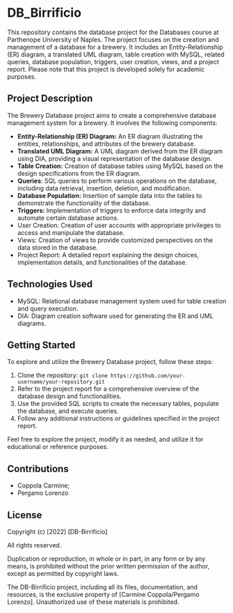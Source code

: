 # DB_Birrificio

This repository contains the database project for the Databases course at Parthenope University of Naples. The project focuses on the creation and management of a database for a brewery. It includes an Entity-Relationship (ER) diagram, a translated UML diagram, table creation with MySQL, related queries, database population, triggers, user creation, views, and a project report. Please note that this project is developed solely for academic purposes.

## Project Description

The Brewery Database project aims to create a comprehensive database management system for a brewery. It involves the following components:

- **Entity-Relationship (ER) Diagram:** An ER diagram illustrating the entities, relationships, and attributes of the brewery database.
- **Translated UML Diagram:** A UML diagram derived from the ER diagram using DIA, providing a visual representation of the database design.
- **Table Creation:** Creation of database tables using MySQL based on the design specifications from the ER diagram.
- **Queries**: SQL queries to perform various operations on the database, including data retrieval, insertion, deletion, and modification.
- **Database Population:** Insertion of sample data into the tables to demonstrate the functionality of the database.
- **Triggers:** Implementation of triggers to enforce data integrity and automate certain database actions.
- User Creation: Creation of user accounts with appropriate privileges to access and manipulate the database.
- Views: Creation of views to provide customized perspectives on the data stored in the database.
- Project Report: A detailed report explaining the design choices, implementation details, and functionalities of the database.

## Technologies Used

- MySQL: Relational database management system used for table creation and query execution.
- DIA: Diagram creation software used for generating the ER and UML diagrams.

## Getting Started

To explore and utilize the Brewery Database project, follow these steps:

1. Clone the repository: `git clone https://github.com/your-username/your-repository.git`
2. Refer to the project report for a comprehensive overview of the database design and functionalities.
3. Use the provided SQL scripts to create the necessary tables, populate the database, and execute queries.
4. Follow any additional instructions or guidelines specified in the project report.

Feel free to explore the project, modify it as needed, and utilize it for educational or reference purposes.

## Contributions

- Coppola Carmine;
- Pergamo Lorenzo
## License

Copyright (c) [2022] [DB-Birrificio]

All rights reserved.

Duplication or reproduction, in whole or in part, in any form or by any means, is prohibited without the prior written permission of the author, except as permitted by copyright laws.

The DB-Birrificio project, including all its files, documentation, and resources, is the exclusive property of [Carmine Coppola/Pergamo Lorenzo]. Unauthorized use of these materials is prohibited.
